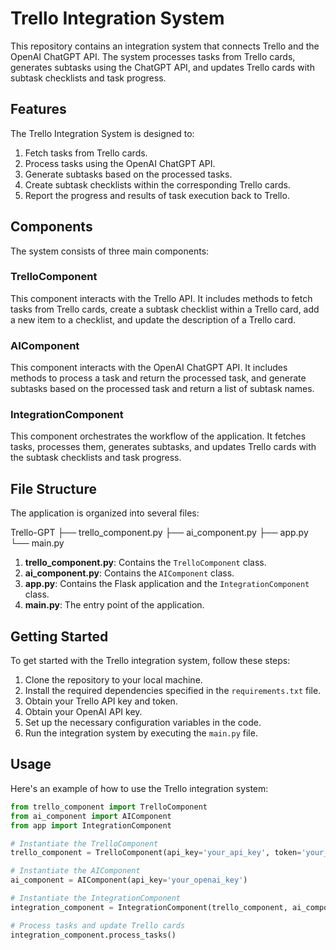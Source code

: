# Trello Integration System

This repository contains an integration system that connects Trello and the OpenAI ChatGPT API. The system processes tasks from Trello cards, generates subtasks using the ChatGPT API, and updates Trello cards with subtask checklists and task progress.

## Features

The Trello Integration System is designed to:

1. Fetch tasks from Trello cards.
2. Process tasks using the OpenAI ChatGPT API.
3. Generate subtasks based on the processed tasks.
4. Create subtask checklists within the corresponding Trello cards.
5. Report the progress and results of task execution back to Trello.

## Components

The system consists of three main components:

### TrelloComponent

This component interacts with the Trello API. It includes methods to fetch tasks from Trello cards, create a subtask checklist within a Trello card, add a new item to a checklist, and update the description of a Trello card.

### AIComponent

This component interacts with the OpenAI ChatGPT API. It includes methods to process a task and return the processed task, and generate subtasks based on the processed task and return a list of subtask names.

### IntegrationComponent

This component orchestrates the workflow of the application. It fetches tasks, processes them, generates subtasks, and updates Trello cards with the subtask checklists and task progress.

## File Structure

The application is organized into several files:

Trello-GPT 
├── trello_component.py
├── ai_component.py
├── app.py
└── main.py

1. **trello_component.py**: Contains the `TrelloComponent` class.
2. **ai_component.py**: Contains the `AIComponent` class.
3. **app.py**: Contains the Flask application and the `IntegrationComponent` class.
4. **main.py**: The entry point of the application.

## Getting Started

To get started with the Trello integration system, follow these steps:

1. Clone the repository to your local machine.
2. Install the required dependencies specified in the `requirements.txt` file.
3. Obtain your Trello API key and token.
4. Obtain your OpenAI API key.
5. Set up the necessary configuration variables in the code.
6. Run the integration system by executing the `main.py` file.

## Usage

Here's an example of how to use the Trello integration system:

```python
from trello_component import TrelloComponent
from ai_component import AIComponent
from app import IntegrationComponent

# Instantiate the TrelloComponent
trello_component = TrelloComponent(api_key='your_api_key', token='your_token', board_id='your_board_id')

# Instantiate the AIComponent
ai_component = AIComponent(api_key='your_openai_key')

# Instantiate the IntegrationComponent
integration_component = IntegrationComponent(trello_component, ai_component)

# Process tasks and update Trello cards
integration_component.process_tasks()
